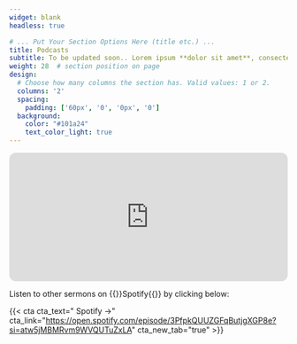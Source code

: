 ```yaml
---
widget: blank
headless: true

# ... Put Your Section Options Here (title etc.) ...
title: Podcasts
subtitle: To be updated soon.. Lorem ipsum **dolor sit amet**, consectetur adipiscing elit. Sed neque elit, tristique placerat feugiat ac, facilisis vitae arcu. Proin eget egestas augue.
weight: 28  # section position on page
design:
  # Choose how many columns the section has. Valid values: 1 or 2.
  columns: '2'
  spacing:
    padding: ['60px', '0', '0px', '0']
  background:
    color: "#101a24"
    text_color_light: true
---
```


<iframe style="border-radius:12px" 
  src="https://open.spotify.com/embed/episode/3PfpkQUUZGFqButjgXGP8e?utm_source=generator" 
  width="100%" 
  height="232" 
  frameBorder="0" 
  allowfullscreen="" 
  allow="autoplay; clipboard-write; encrypted-media; fullscreen; picture-in-picture">
</iframe>

<p class="pt-2">Listen to other sermons on {{<hl>}}Spotify{{</hl>}} by clicking below:</p>

{{< cta cta_text=" Spotify →" cta_link="https://open.spotify.com/episode/3PfpkQUUZGFqButjgXGP8e?si=atw5jMBMRvm9WVQUTuZxLA" cta_new_tab="true" >}}
